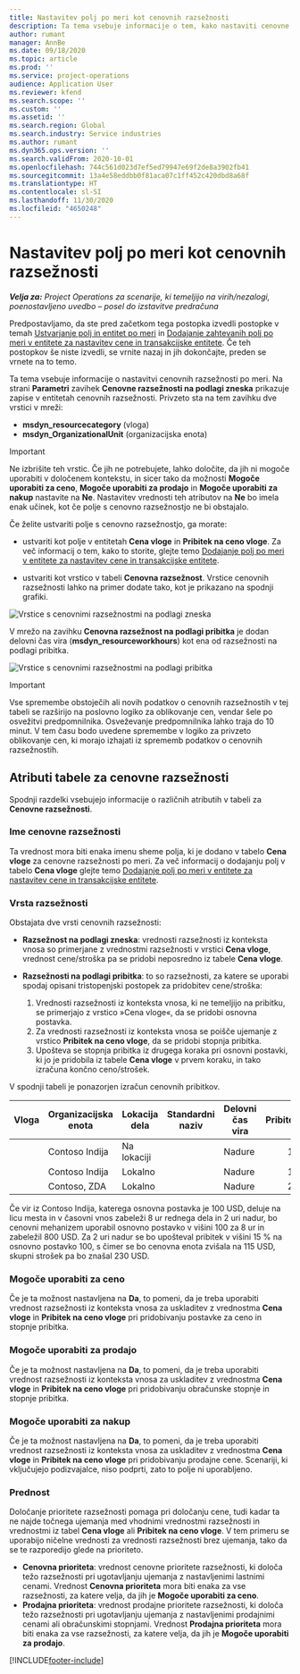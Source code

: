 ```yaml
---
title: Nastavitev polj po meri kot cenovnih razsežnosti
description: Ta tema vsebuje informacije o tem, kako nastaviti cenovne razsežnosti z uporabo polj po meri.
author: rumant
manager: AnnBe
ms.date: 09/18/2020
ms.topic: article
ms.prod: ''
ms.service: project-operations
audience: Application User
ms.reviewer: kfend
ms.search.scope: ''
ms.custom: ''
ms.assetid: ''
ms.search.region: Global
ms.search.industry: Service industries
ms.author: rumant
ms.dyn365.ops.version: ''
ms.search.validFrom: 2020-10-01
ms.openlocfilehash: 744c561d023d7ef5ed79947e69f2de8a3902fb41
ms.sourcegitcommit: 13a4e58eddbb0f81aca07c1ff452c420dbd8a68f
ms.translationtype: HT
ms.contentlocale: sl-SI
ms.lasthandoff: 11/30/2020
ms.locfileid: "4650248"
---
```

# <a name="set-up-custom-fields-as-pricing-dimensions"></a>Nastavitev polj po meri kot cenovnih razsežnosti

_**Velja za:** Project Operations za scenarije, ki temeljijo na virih/nezalogi, poenostavljeno uvedbo – posel do izstavitve predračuna_

Predpostavljamo, da ste pred začetkom tega postopka izvedli postopke v temah [Ustvarjanje polj in entitet po meri](create-custom-fields-entities-pricing-dimensions.md) in [Dodajanje zahtevanih polj po meri v entitete za nastavitev cene in transakcijske entitete](add-custom-fields-price-setup-transactional-entities.md). Če teh postopkov še niste izvedli, se vrnite nazaj in jih dokončajte, preden se vrnete na to temo. 

Ta tema vsebuje informacije o nastavitvi cenovnih razsežnosti po meri. Na strani **Parametri** zavihek **Cenovne razsežnosti na podlagi zneska** prikazuje zapise v entitetah cenovnih razsežnosti. Privzeto sta na tem zavihku dve vrstici v mreži:

- **msdyn_resourcecategory** (vloga)
- **msdyn_OrganizationalUnit** (organizacijska enota)

> [!IMPORTANT]
> Ne izbrišite teh vrstic. Če jih ne potrebujete, lahko določite, da jih ni mogoče uporabiti v določenem kontekstu, in sicer tako da možnosti **Mogoče uporabiti za ceno**, **Mogoče uporabiti za prodajo** in **Mogoče uporabiti za nakup** nastavite na **Ne**. Nastavitev vrednosti teh atributov na **Ne** bo imela enak učinek, kot če polje s cenovno razsežnostjo ne bi obstajalo.

Če želite ustvariti polje s cenovno razsežnostjo, ga morate:

- ustvariti kot polje v entitetah **Cena vloge** in **Pribitek na ceno vloge**. Za več informacij o tem, kako to storite, glejte temo [Dodajanje polj po meri v entitete za nastavitev cene in transakcijske entitete](add-custom-fields-price-setup-transactional-entities.md).

- ustvariti kot vrstico v tabeli **Cenovna razsežnost**. Vrstice cenovnih razsežnosti lahko na primer dodate tako, kot je prikazano na spodnji grafiki. 

![Vrstice s cenovnimi razsežnostmi na podlagi zneska](media/Amt-based-PD.png)

V mrežo na zavihku **Cenovna razsežnost na podlagi pribitka** je dodan delovni čas vira (**msdyn_resourceworkhours**) kot ena od razsežnosti na podlagi pribitka.

![Vrstice s cenovnimi razsežnostmi na podlagi pribitka](media/Markup-based-PD.png)


> [!IMPORTANT]
> Vse spremembe obstoječih ali novih podatkov o cenovnih razsežnostih v tej tabeli se razširijo na poslovno logiko za oblikovanje cen, vendar šele po osvežitvi predpomnilnika. Osveževanje predpomnilnika lahko traja do 10 minut. V tem času bodo uvedene spremembe v logiko za privzeto oblikovanje cen, ki morajo izhajati iz sprememb podatkov o cenovnih razsežnostih.


## <a name="attributes-of-the-pricing-dimensions-table"></a>Atributi tabele za cenovne razsežnosti
Spodnji razdelki vsebujejo informacije o različnih atributih v tabeli za **Cenovne razsežnosti**.

### <a name="pricing-dimension-name"></a>Ime cenovne razsežnosti
Ta vrednost mora biti enaka imenu sheme polja, ki je dodano v tabelo **Cena vloge** za cenovne razsežnosti po meri. Za več informacij o dodajanju polj v tabelo **Cena vloge** glejte temo [Dodajanje polj po meri v entitete za nastavitev cene in transakcijske entitete](add-custom-fields-price-setup-transactional-entities.md).

### <a name="type-of-dimension"></a>Vrsta razsežnosti
Obstajata dve vrsti cenovnih razsežnosti:
  
  - **Razsežnost na podlagi zneska**: vrednosti razsežnosti iz konteksta vnosa so primerjane z vrednostmi razsežnosti v vrstici **Cena vloge**, vrednost cene/stroška pa se pridobi neposredno iz tabele **Cena vloge**.
  - **Razsežnosti na podlagi pribitka**: to so razsežnosti, za katere se uporabi spodaj opisani tristopenjski postopek za pridobitev cene/stroška:
 
    1. Vrednosti razsežnosti iz konteksta vnosa, ki ne temeljijo na pribitku, se primerjajo z vrstico »Cena vloge«, da se pridobi osnovna postavka.
    2. Za vrednosti razsežnosti iz konteksta vnosa se poišče ujemanje z vrstico **Pribitek na ceno vloge**, da se pridobi stopnja pribitka.
    3. Upošteva se stopnja pribitka iz drugega koraka pri osnovni postavki, ki jo je pridobila iz tabele **Cena vloge** v prvem koraku, in tako izračuna končno ceno/strošek.
   
   V spodnji tabeli je ponazorjen izračun cenovnih pribitkov.
  
| Vloga        | Organizacijska enota    |Lokacija dela      |Standardni naziv      |Delovni čas vira      |  Pribitek|
| ------------|-------------|-------------------|--------------------|-------------------------|--------:|
|             | Contoso Indija|Na lokaciji            |                    |Nadure                 |15     |
|             | Contoso Indija|Lokalno             |                    |Nadure                 |10     |
|             | Contoso, ZDA   |Lokalno             |                    |Nadure                 |20     |


Če vir iz Contoso Indija, katerega osnovna postavka je 100 USD, deluje na licu mesta in v časovni vnos zabeleži 8 ur rednega dela in 2 uri nadur, bo cenovni mehanizem uporabil osnovno postavko v višini 100 za 8 ur in zabeležil 800 USD. Za 2 uri nadur se bo upošteval pribitek v višini 15 % na osnovno postavko 100, s čimer se bo cenovna enota zvišala na 115 USD, skupni strošek pa bo znašal 230 USD.

### <a name="applicable-to-cost"></a>Mogoče uporabiti za ceno 
Če je ta možnost nastavljena na **Da**, to pomeni, da je treba uporabiti vrednost razsežnosti iz konteksta vnosa za uskladitev z vrednostma **Cena vloge** in **Pribitek na ceno vloge** pri pridobivanju postavke za ceno in stopnje pribitka.

### <a name="applicable-to-sales"></a>Mogoče uporabiti za prodajo
Če je ta možnost nastavljena na **Da**, to pomeni, da je treba uporabiti vrednost razsežnosti iz konteksta vnosa za uskladitev z vrednostma **Cena vloge** in **Pribitek na ceno vloge** pri pridobivanju obračunske stopnje in stopnje pribitka.

### <a name="applicable-to-purchase"></a>Mogoče uporabiti za nakup
Če je ta možnost nastavljena na **Da**, to pomeni, da je treba uporabiti vrednost razsežnosti iz konteksta vnosa za uskladitev z vrednostma **Cena vloge** in **Pribitek na ceno vloge** pri pridobivanju prodajne cene. Scenariji, ki vključujejo podizvajalce, niso podprti, zato to polje ni uporabljeno. 

### <a name="priority"></a>Prednost
Določanje prioritete razsežnosti pomaga pri določanju cene, tudi kadar ta ne najde točnega ujemanja med vhodnimi vrednostmi razsežnosti in vrednostmi iz tabel **Cena vloge** ali **Pribitek na ceno vloge**. V tem primeru se uporabijo ničelne vrednosti za vrednosti razsežnosti brez ujemanja, tako da se te razporedijo glede na prioriteto.

- **Cenovna prioriteta**: vrednost cenovne prioritete razsežnosti, ki določa težo razsežnosti pri ugotavljanju ujemanja z nastavljenimi lastnimi cenami. Vrednost **Cenovna prioriteta** mora biti enaka za vse razsežnosti, za katere velja, da jih je **Mogoče uporabiti za ceno**.
- **Prodajna prioriteta**: vrednost prodajne prioritete razsežnosti, ki določa težo razsežnosti pri ugotavljanju ujemanja z nastavljenimi prodajnimi cenami ali obračunskimi stopnjami. Vrednost **Prodajna prioriteta** mora biti enaka za vse razsežnosti, za katere velja, da jih je **Mogoče uporabiti za prodajo**.


[!INCLUDE[footer-include](../includes/footer-banner.md)]